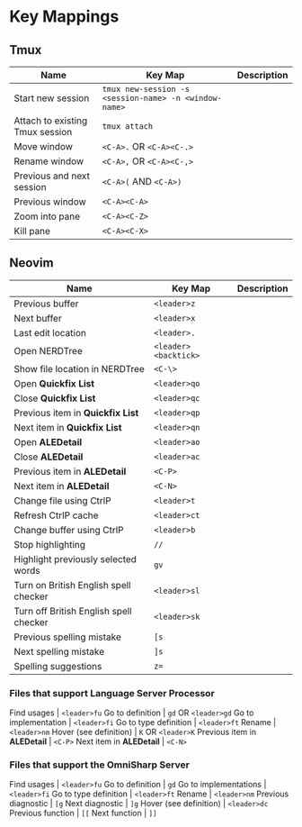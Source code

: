 # Key Mappings

## Tmux

Name | Key Map | Description
---- | ------- | -----------
Start new session | `tmux new-session -s <session-name> -n <window-name>`
Attach to existing Tmux session | `tmux attach`
Move window | `<C-A>.` OR `<C-A><C-.>`
Rename window | `<C-A>,` OR `<C-A><C-,>`
Previous and next session | `<C-A>(` AND `<C-A>)`
Previous window | `<C-A><C-A>`
Zoom into pane | `<C-A><C-Z>`
Kill pane | `<C-A><C-X>`

## Neovim

Name | Key Map | Description
---- | ------- | -----------
Previous buffer | `<leader>z`
Next buffer | `<leader>x`
Last edit location | `<leader>.`
Open NERDTree | `<leader><backtick>`
Show file location in NERDTree | `<C-\>`
Open **Quickfix List** | `<leader>qo`
Close **Quickfix List** | `<leader>qc`
Previous item in **Quickfix List** | `<leader>qp`
Next item in **Quickfix List** | `<leader>qn`
Open **ALEDetail** | `<leader>ao`
Close **ALEDetail** | `<leader>ac`
Previous item in **ALEDetail** | `<C-P>`
Next item in **ALEDetail** | `<C-N>`
Change file using CtrlP | `<leader>t`
Refresh CtrlP cache | `<leader>ct`
Change buffer using CtrlP | `<leader>b`
Stop highlighting | `//`
Highlight previously selected words | `gv`
Turn on British English spell checker | `<leader>sl`
Turn off British English spell checker | `<leader>sk`
Previous spelling mistake | `[s`
Next spelling mistake | `]s`
Spelling suggestions | `z=`

### Files that support Language Server Processor

Find usages | `<leader>fu`
Go to definition | `gd` OR `<leader>gd`
Go to implementation | `<leader>fi`
Go to type definition | `<leader>ft`
Rename | `<leader>nm`
Hover (see definition) | `K` OR `<leader>K`
Previous item in **ALEDetail** | `<C-P>`
Next item in **ALEDetail** | `<C-N>`

### Files that support the OmniSharp Server

Find usages | `<leader>fu`
Go to definition | `gd`
Go to implementations | `<leader>fi`
Go to type definition | `<leader>ft`
Rename | `<leader>nm`
Previous diagnostic | `[g`
Next diagnostic | `]g`
Hover (see definition) | `<leader>dc`
Previous function | `[[`
Next function | `]]`
